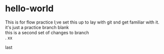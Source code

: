 # hello-world
This is for flow practice
I;ve set this up to lay with git snd get familiar with it.
it's just a practice branch
blank  
this is a second set of changes to branch  
.
xx




last

